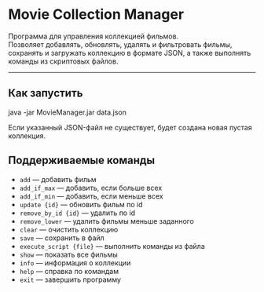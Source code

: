 # Movie Collection Manager

Программа для управления коллекцией фильмов.  
Позволяет добавлять, обновлять, удалять и фильтровать фильмы, сохранять и загружать коллекцию в формате JSON, а также выполнять команды из скриптовых файлов.

---

##  Как запустить

java -jar MovieManager.jar data.json

Если указанный JSON-файл не существует, будет создана новая пустая коллекция.

## Поддерживаемые команды

- `add` — добавить фильм
- `add_if_max` — добавить, если больше всех
- `add_if_min` — добавить, если меньше всех
- `update {id}` — обновить фильм по id
- `remove_by_id {id}` — удалить по id
- `remove_lower` — удалить фильмы меньше заданного
- `clear` — очистить коллекцию
- `save` — сохранить в файл
- `execute_script {file}` — выполнить команды из файла
- `show` — показать все фильмы
- `info` — информация о коллекции
- `help` — справка по командам
- `exit` — завершить программу
